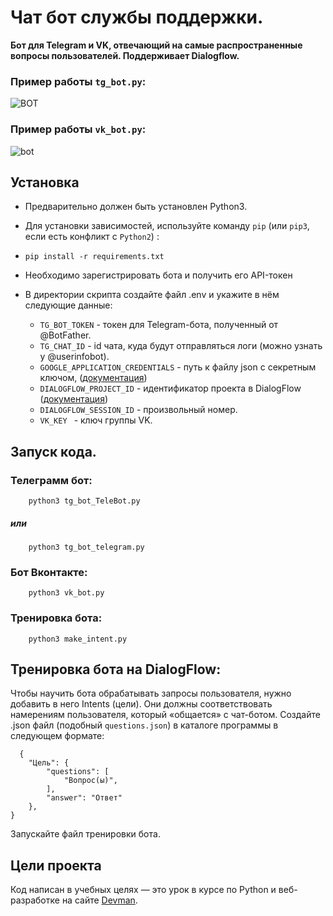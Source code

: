 # Чат бот службы поддержки.

**Бот для Telegram и VK, отвечающий на самые распространенные вопросы пользователей.
Поддерживает Dialogflow.**

### Пример работы `tg_bot.py`:

![ВОТ](https://dvmn.org/filer/canonical/1569214094/323/)

### Пример работы `vk_bot.py`:

![bot](https://dvmn.org/filer/canonical/1569214089/322/)

## Установка
- Предварительно должен быть установлен Python3.
- Для установки зависимостей, используйте команду `pip` (или `pip3`, если 
есть конфликт с `Python2`) :
 
- ```pip install -r requirements.txt```


- Необходимо зарегистрировать бота и получить его API-токен
- В директории скрипта создайте файл .env и укажите в нём следующие данные:
 
    -  `TG_BOT_TOKEN` - токен для Telegram-бота, полученный от @BotFather.
    - `TG_CHAT_ID` -  id чата, куда будут отправляться логи (можно узнать у @userinfobot).
    - `GOOGLE_APPLICATION_CREDENTIALS` - путь к файлу json с секретным ключом, ([документация](https://cloud.google.com/docs/authentication/client-libraries))
    - `DIALOGFLOW_PROJECT_ID` - идентификатор проекта в DialogFlow ([документация](https://cloud.google.com/dialogflow/es/docs/quick/setup))
    - `DIALOGFLOW_SESSION_ID` - произвольный номер.
    - `VK_KEY ` - ключ группы VK.
 



## Запуск кода.

### Телеграмм бот:
    
```
    python3 tg_bot_TeleBot.py 
``` 

##### или

```
    python3 tg_bot_telegram.py 
``` 

### Бот Вконтакте:
    
```
    python3 vk_bot.py 
``` 

### Тренировка бота:
    
```
    python3 make_intent.py 
``` 

## Тренировка бота на DialogFlow:
Чтобы научить бота обрабатывать запросы пользователя, нужно добавить в него Intents (цели). 
Они должны соответствовать намерениям пользователя, 
который «общается» с чат-ботом.
Создайте .json файл (подобный `questions.json`) в каталоге программы в следующем формате:

```
  {
    "Цель": {
        "questions": [
            "Вопрос(ы)", 
        ],
        "answer": "Ответ"
    },
}

```
Запускайте файл тренировки бота.

## Цели проекта

Код написан в учебных целях — это урок в курсе по Python и веб-разработке на сайте [Devman](https://dvmn.org).